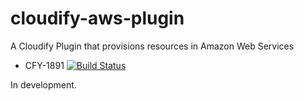 cloudify-aws-plugin
===================

A Cloudify Plugin that provisions resources in Amazon Web Services

* CFY-1891 [![Build Status](https://travis-ci.org/cloudify-cosmo/cloudify-aws-plugin.svg?branch=CFY-1891)](https://travis-ci.org/cloudify-cosmo/cloudify-aws-plugin)

In development.

